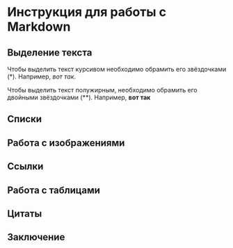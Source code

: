 # Инструкция для работы с Markdown

## Выделение текста

Чтобы выделить текст курсивом необходимо обрамить его звёздочками (*). 
Например, *вот так*.

Чтобы выделить текст полужирным, необходимо обрамить его двойными звёздочками (**). 
Например, **вот так**

## Списки

## Работа с изображениями

## Ссылки

## Работа с таблицами

## Цитаты

## Заключение